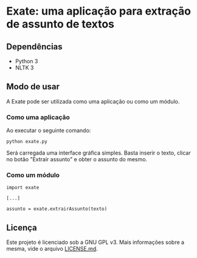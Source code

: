 # Exate: uma aplicação para extração de assunto de textos

## Dependências
- Python 3
- NLTK 3

## Modo de usar
A Exate pode ser utilizada como uma aplicação ou como um módulo.

### Como uma aplicação
Ao executar o seguinte comando:
```
python exate.py
```
Será carregada uma interface gráfica simples. Basta inserir o texto, clicar no botão "Extrair assunto" e obter o assunto do mesmo.

### Como um módulo
```
import exate

[...]

assunto = exate.extrairAssunto(texto)
```

## Licença
Este projeto é licenciado sob a GNU GPL v3. Mais informações sobre a mesma, vide o arquivo [LICENSE.md](https://github.com/luiswebmercado/Xate/blob/master/LICENSE.md).
